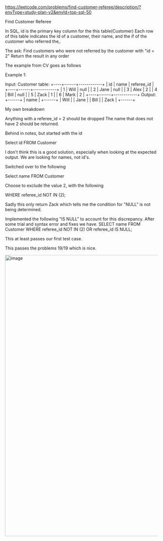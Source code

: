 
https://leetcode.com/problems/find-customer-referee/description/?envType=study-plan-v2&envId=top-sql-50

Find Customer Referee

In SQL, id is the primary key column for the this table(Customer)
Each row of this table indicates the id of a customer, their name, and the if of the customer who referred the,.

The ask:
Find customers who were not referred by the customer with "id = 2"
Return the result in any order

The example from CV goes as follows

Example 1:

Input: 
Customer table:
+----+------+------------+
| id | name | referee_id |
+----+------+------------+
| 1  | Will | null       |
| 2  | Jane | null       |
| 3  | Alex | 2          |
| 4  | Bill | null       |
| 5  | Zack | 1          |
| 6  | Mark | 2          |
+----+------+------------+
Output: 
+------+
| name |
+------+
| Will |
| Jane |
| Bill |
| Zack |
+------+


My own breakdown

Anything with a referee_id = 2 should be dropped
The name that does not have 2 should be returned.

Behind in notes, but started with the id

Select id FROM Customer

I don't think this is a good solution, especially when looking at the expected output. We are looking for names, not id's.

Switched over to the following 


Select name FROM Customer


Choose to exclude the value 2, with the following 

WHERE referee_id NOT IN (2);


Sadly this only return Zack which tells me the condition for "NULL" is not being determined.

Implemented the following "IS NULL" to account for this discrepancy. After some trial and syntax error and fixes we have.
SELECT name FROM Customer
WHERE referee_id NOT IN (2) OR referee_id IS NULL;

This at least passes our first test case. 


This passes the problems 19/19 which is nice. 










<img width="925" alt="image" src="https://github.com/user-attachments/assets/1659644f-6046-49ef-b0a8-bf4af50841e9" />
